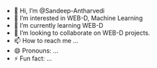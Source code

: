 - 👋 Hi, I’m @Sandeep-Antharvedi
- 👀 I’m interested in WEB-D, Machine Learning
- 🌱 I’m currently learning WEB-D
- 💞️ I’m looking to collaborate on WEB-D projects.
- 📫 How to reach me ...
- 😄 Pronouns: ...
- ⚡ Fun fact: ...

<!---
Sandeep-Antharvedi/Sandeep-Antharvedi is a ✨ special ✨ repository because its `README.md` (this file) appears on your GitHub profile.
You can click the Preview link to take a look at your changes.
--->
